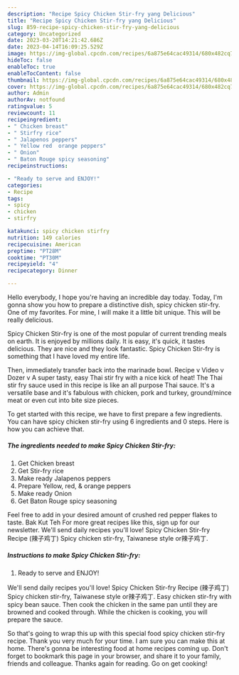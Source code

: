```yaml
---
description: "Recipe Spicy Chicken Stir-fry yang Delicious"
title: "Recipe Spicy Chicken Stir-fry yang Delicious"
slug: 859-recipe-spicy-chicken-stir-fry-yang-delicious
category: Uncategorized
date: 2023-03-20T14:21:42.686Z
date: 2023-04-14T16:09:25.529Z
image: https://img-global.cpcdn.com/recipes/6a875e64cac49314/680x482cq70/spicy-chicken-stir-fry-recipe-main-photo.jpg
hideToc: false
enableToc: true
enableTocContent: false
thumbnail: https://img-global.cpcdn.com/recipes/6a875e64cac49314/680x482cq70/spicy-chicken-stir-fry-recipe-main-photo.jpg
cover: https://img-global.cpcdn.com/recipes/6a875e64cac49314/680x482cq70/spicy-chicken-stir-fry-recipe-main-photo.jpg
author: Admin
authorAv: notfound
ratingvalue: 5
reviewcount: 11
recipeingredient:
- " Chicken breast"
- " Stirfry rice"
- " Jalapenos peppers"
- " Yellow red  orange peppers"
- " Onion"
- " Baton Rouge spicy seasoning"
recipeinstructions:

- "Ready to serve and ENJOY!"
categories:
- Recipe
tags:
- spicy
- chicken
- stirfry

katakunci: spicy chicken stirfry 
nutrition: 149 calories
recipecuisine: American
preptime: "PT28M"
cooktime: "PT30M"
recipeyield: "4"
recipecategory: Dinner

---
```



Hello everybody, I hope you're having an incredible day today. Today, I'm gonna show you how to prepare a distinctive dish, spicy chicken stir-fry. One of my favorites. For mine, I will make it a little bit unique. This will be really delicious.

Spicy Chicken Stir-fry is one of the most popular of current trending meals on earth. It is enjoyed by millions daily. It is easy, it's quick, it tastes delicious. They are nice and they look fantastic. Spicy Chicken Stir-fry is something that I have loved my entire life.

Then, immediately transfer back into the marinade bowl. Recipe v Video v Dozer v A super tasty, easy Thai stir fry with a nice kick of heat! The Thai stir fry sauce used in this recipe is like an all purpose Thai sauce. It&#39;s a versatile base and it&#39;s fabulous with chicken, pork and turkey, ground/mince meat or even cut into bite size pieces.


To get started with this recipe, we have to first prepare a few ingredients. You can have spicy chicken stir-fry using 6 ingredients and 0 steps. Here is how you can achieve that.

<!--inarticleads1-->

##### The ingredients needed to make Spicy Chicken Stir-fry:

1. Get  Chicken breast
1. Get  Stir-fry rice
1. Make ready  Jalapenos peppers
1. Prepare  Yellow, red, &amp; orange peppers
1. Make ready  Onion
1. Get  Baton Rouge spicy seasoning


Feel free to add in your desired amount of crushed red pepper flakes to taste. Bak Kut Teh For more great recipes like this, sign up for our newsletter. We&#39;ll send daily recipes you&#39;ll love! Spicy Chicken Stir-fry Recipe (辣子鸡丁) Spicy chicken stir-fry, Taiwanese style or辣子鸡丁. 

<!--inarticleads2-->

##### Instructions to make Spicy Chicken Stir-fry:


1. Ready to serve and ENJOY!

We&#39;ll send daily recipes you&#39;ll love! Spicy Chicken Stir-fry Recipe (辣子鸡丁) Spicy chicken stir-fry, Taiwanese style or辣子鸡丁. Easy chicken stir-fry with spicy bean sauce. Then cook the chicken in the same pan until they are browned and cooked through. While the chicken is cooking, you will prepare the sauce. 

So that's going to wrap this up with this special food spicy chicken stir-fry recipe. Thank you very much for your time. I am sure you can make this at home. There's gonna be interesting food at home recipes coming up. Don't forget to bookmark this page in your browser, and share it to your family, friends and colleague. Thanks again for reading. Go on get cooking!
